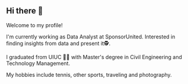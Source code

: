 ## Hi there 👋

Welcome to my profile! 

I'm currently working as Data Analyst at SponsorUnited. Interested in finding insights from data and present it🕵️.

I graduated from UIUC 🔹🔸 with Master's degree in Civil Engineering and Technology Management. 

My hobbies include tennis, other sports, traveling and photography. 

<!--
**bowangz/bowangz** is a ✨ _special_ ✨ repository because its `README.md` (this file) appears on your GitHub profile.

Here are some ideas to get you started:

- 🔭 I’m currently working on ...
- 🌱 I’m currently learning ...
- 👯 I’m looking to collaborate on ...
- 🤔 I’m looking for help with ...
- 💬 Ask me about ...
- 📫 How to reach me: ...
- 😄 Pronouns: ...
- ⚡ Fun fact: ...
-->
